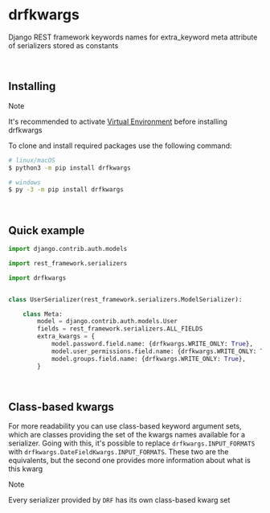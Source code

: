 # drfkwargs
Django REST framework keywords names for extra_keyword meta attribute of serializers stored as constants

<br>

## Installing

> [!NOTE]
> It's recommended to activate
> <a href="https://docs.python.org/3/library/venv.html">Virtual Environment</a>
> before installing drfkwargs

To clone and install required packages use the following command:
```bash
# linux/macOS
$ python3 -m pip install drfkwargs

# windows
$ py -3 -m pip install drfkwargs
```

<br>

## Quick example
```py
import django.contrib.auth.models

import rest_framework.serializers

import drfkwargs


class UserSerializer(rest_framework.serializers.ModelSerializer):

    class Meta:
        model = django.contrib.auth.models.User
        fields = rest_framework.serializers.ALL_FIELDS
        extra_kwargs = {
            model.password.field.name: {drfkwargs.WRITE_ONLY: True},
            model.user_permissions.field.name: {drfkwargs.WRITE_ONLY: True},
            model.groups.field.name: {drfkwargs.WRITE_ONLY: True},
        }
```

<br>

## Class-based kwargs
For more readability you can use class-based keyword argument sets,
which are classes providing the set of the kwargs names available for a serializer.
Going with this, it's possible to replace `drfkwargs.INPUT_FORMATS` with `drfkwargs.DateFieldKwargs.INPUT_FORMATS`.
These two are the equivalents, but the second one provides more information about what is this kwarg

> [!NOTE]
> Every serializer provided by `DRF` has its own class-based kwarg set 
